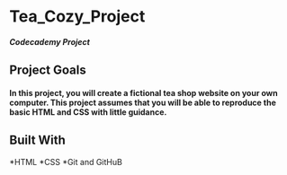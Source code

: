 # Tea_Cozy_Project

##### Codecademy Project

## Project Goals

#### In this project, you will create a fictional tea shop website on your own computer. This project assumes that you will be able to reproduce the basic HTML and CSS with little guidance.

## Built With
*HTML
*CSS
*Git and GitHuB
